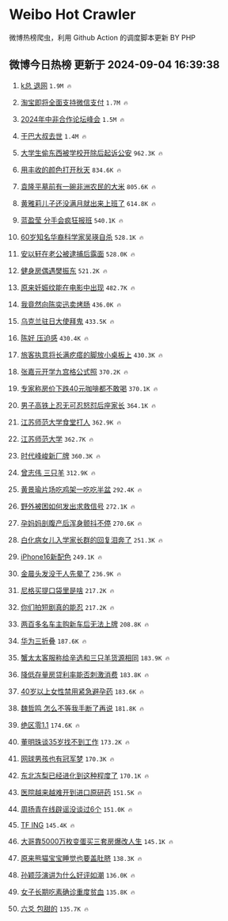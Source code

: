 # Weibo Hot Crawler 



微博热榜爬虫，利用 Github Action 的调度脚本更新 BY PHP 


## 微博今日热榜 更新于 2024-09-04 16:39:38 
1. [k总 退网](https://s.weibo.com/weibo?q=k%E6%80%BB%20%E9%80%80%E7%BD%91&t=31&band_rank=1&Refer=top) `1.9M 🔥` 

1. [淘宝即将全面支持微信支付](https://s.weibo.com/weibo?q=%23%E6%B7%98%E5%AE%9D%E5%8D%B3%E5%B0%86%E5%85%A8%E9%9D%A2%E6%94%AF%E6%8C%81%E5%BE%AE%E4%BF%A1%E6%94%AF%E4%BB%98%23&t=31&band_rank=2&Refer=top) `1.7M 🔥` 

1. [2024年中非合作论坛峰会](https://s.weibo.com/weibo?q=%232024%E5%B9%B4%E4%B8%AD%E9%9D%9E%E5%90%88%E4%BD%9C%E8%AE%BA%E5%9D%9B%E5%B3%B0%E4%BC%9A%23&t=31&band_rank=3&Refer=top) `1.5M 🔥` 

1. [干巴大叔去世](https://s.weibo.com/weibo?q=%23%E5%B9%B2%E5%B7%B4%E5%A4%A7%E5%8F%94%E5%8E%BB%E4%B8%96%23&t=31&band_rank=4&Refer=top) `1.4M 🔥` 

1. [大学生偷东西被学校开除后起诉公安](https://s.weibo.com/weibo?q=%23%E5%A4%A7%E5%AD%A6%E7%94%9F%E5%81%B7%E4%B8%9C%E8%A5%BF%E8%A2%AB%E5%AD%A6%E6%A0%A1%E5%BC%80%E9%99%A4%E5%90%8E%E8%B5%B7%E8%AF%89%E5%85%AC%E5%AE%89%23&t=31&band_rank=5&Refer=top) `962.3K 🔥` 

1. [用丰收的颜色打开秋天](https://s.weibo.com/weibo?q=%23%E7%94%A8%E4%B8%B0%E6%94%B6%E7%9A%84%E9%A2%9C%E8%89%B2%E6%89%93%E5%BC%80%E7%A7%8B%E5%A4%A9%23&t=31&band_rank=6&Refer=top) `834.6K 🔥` 

1. [袁隆平墓前有一碗非洲农民的大米](https://s.weibo.com/weibo?q=%23%E8%A2%81%E9%9A%86%E5%B9%B3%E5%A2%93%E5%89%8D%E6%9C%89%E4%B8%80%E7%A2%97%E9%9D%9E%E6%B4%B2%E5%86%9C%E6%B0%91%E7%9A%84%E5%A4%A7%E7%B1%B3%23&t=31&band_rank=7&Refer=top) `805.6K 🔥` 

1. [黄雅莉儿子还没满月就出来上班了](https://s.weibo.com/weibo?q=%E9%BB%84%E9%9B%85%E8%8E%89%E5%84%BF%E5%AD%90%E8%BF%98%E6%B2%A1%E6%BB%A1%E6%9C%88%E5%B0%B1%E5%87%BA%E6%9D%A5%E4%B8%8A%E7%8F%AD%E4%BA%86&t=31&band_rank=8&Refer=top) `614.8K 🔥` 

1. [蓝盈莹 分手会疯狂报班](https://s.weibo.com/weibo?q=%E8%93%9D%E7%9B%88%E8%8E%B9%20%E5%88%86%E6%89%8B%E4%BC%9A%E7%96%AF%E7%8B%82%E6%8A%A5%E7%8F%AD&t=31&band_rank=9&Refer=top) `540.1K 🔥` 

1. [60岁知名华裔科学家吴瑛自杀](https://s.weibo.com/weibo?q=%2360%E5%B2%81%E7%9F%A5%E5%90%8D%E5%8D%8E%E8%A3%94%E7%A7%91%E5%AD%A6%E5%AE%B6%E5%90%B4%E7%91%9B%E8%87%AA%E6%9D%80%23&t=31&band_rank=10&Refer=top) `528.1K 🔥` 

1. [安以轩在老公被逮捕后露面](https://s.weibo.com/weibo?q=%23%E5%AE%89%E4%BB%A5%E8%BD%A9%E5%9C%A8%E8%80%81%E5%85%AC%E8%A2%AB%E9%80%AE%E6%8D%95%E5%90%8E%E9%9C%B2%E9%9D%A2%23&t=31&band_rank=11&Refer=top) `528.0K 🔥` 

1. [健身房偶遇樊振东](https://s.weibo.com/weibo?q=%E5%81%A5%E8%BA%AB%E6%88%BF%E5%81%B6%E9%81%87%E6%A8%8A%E6%8C%AF%E4%B8%9C&t=31&band_rank=12&Refer=top) `521.2K 🔥` 

1. [原来妊娠纹能在电影中出现](https://s.weibo.com/weibo?q=%E5%8E%9F%E6%9D%A5%E5%A6%8A%E5%A8%A0%E7%BA%B9%E8%83%BD%E5%9C%A8%E7%94%B5%E5%BD%B1%E4%B8%AD%E5%87%BA%E7%8E%B0&t=31&band_rank=13&Refer=top) `482.7K 🔥` 

1. [我竟然向陈奕迅卖烤肠](https://s.weibo.com/weibo?q=%E6%88%91%E7%AB%9F%E7%84%B6%E5%90%91%E9%99%88%E5%A5%95%E8%BF%85%E5%8D%96%E7%83%A4%E8%82%A0&t=31&band_rank=14&Refer=top) `436.0K 🔥` 

1. [乌克兰驻日大使拜鬼](https://s.weibo.com/weibo?q=%23%E4%B9%8C%E5%85%8B%E5%85%B0%E9%A9%BB%E6%97%A5%E5%A4%A7%E4%BD%BF%E6%8B%9C%E9%AC%BC%23&t=31&band_rank=15&Refer=top) `433.5K 🔥` 

1. [陈好 压迫感](https://s.weibo.com/weibo?q=%E9%99%88%E5%A5%BD%20%E5%8E%8B%E8%BF%AB%E6%84%9F&t=31&band_rank=16&Refer=top) `430.4K 🔥` 

1. [旅客执意将长满疙瘩的脚放小桌板上](https://s.weibo.com/weibo?q=%23%E6%97%85%E5%AE%A2%E6%89%A7%E6%84%8F%E5%B0%86%E9%95%BF%E6%BB%A1%E7%96%99%E7%98%A9%E7%9A%84%E8%84%9A%E6%94%BE%E5%B0%8F%E6%A1%8C%E6%9D%BF%E4%B8%8A%23&t=31&band_rank=17&Refer=top) `430.3K 🔥` 

1. [张嘉元开学九宫格公式照](https://s.weibo.com/weibo?q=%23%E5%BC%A0%E5%98%89%E5%85%83%E5%BC%80%E5%AD%A6%E4%B9%9D%E5%AE%AB%E6%A0%BC%E5%85%AC%E5%BC%8F%E7%85%A7%23&t=31&band_rank=18&Refer=top) `370.2K 🔥` 

1. [专家称房价下跌40元咖啡都不敢喝](https://s.weibo.com/weibo?q=%23%E4%B8%93%E5%AE%B6%E7%A7%B0%E6%88%BF%E4%BB%B7%E4%B8%8B%E8%B7%8C40%E5%85%83%E5%92%96%E5%95%A1%E9%83%BD%E4%B8%8D%E6%95%A2%E5%96%9D%23&t=31&band_rank=19&Refer=top) `370.1K 🔥` 

1. [男子高铁上忍无可忍怒怼后座家长](https://s.weibo.com/weibo?q=%23%E7%94%B7%E5%AD%90%E9%AB%98%E9%93%81%E4%B8%8A%E5%BF%8D%E6%97%A0%E5%8F%AF%E5%BF%8D%E6%80%92%E6%80%BC%E5%90%8E%E5%BA%A7%E5%AE%B6%E9%95%BF%23&t=31&band_rank=20&Refer=top) `364.1K 🔥` 

1. [江苏师范大学食堂打人](https://s.weibo.com/weibo?q=%23%E6%B1%9F%E8%8B%8F%E5%B8%88%E8%8C%83%E5%A4%A7%E5%AD%A6%E9%A3%9F%E5%A0%82%E6%89%93%E4%BA%BA%23&t=31&band_rank=21&Refer=top) `362.9K 🔥` 

1. [江苏师范大学](https://s.weibo.com/weibo?q=%E6%B1%9F%E8%8B%8F%E5%B8%88%E8%8C%83%E5%A4%A7%E5%AD%A6&t=31&band_rank=22&Refer=top) `362.7K 🔥` 

1. [时代峰峻新厂牌](https://s.weibo.com/weibo?q=%E6%97%B6%E4%BB%A3%E5%B3%B0%E5%B3%BB%E6%96%B0%E5%8E%82%E7%89%8C&t=31&band_rank=23&Refer=top) `360.3K 🔥` 

1. [曾志伟 三只羊](https://s.weibo.com/weibo?q=%E6%9B%BE%E5%BF%97%E4%BC%9F%20%E4%B8%89%E5%8F%AA%E7%BE%8A&t=31&band_rank=24&Refer=top) `312.9K 🔥` 

1. [黄景瑜片场吃鸡架一吃吃半盆](https://s.weibo.com/weibo?q=%E9%BB%84%E6%99%AF%E7%91%9C%E7%89%87%E5%9C%BA%E5%90%83%E9%B8%A1%E6%9E%B6%E4%B8%80%E5%90%83%E5%90%83%E5%8D%8A%E7%9B%86&t=31&band_rank=25&Refer=top) `292.4K 🔥` 

1. [野外被困如何发出求救信号](https://s.weibo.com/weibo?q=%23%E9%87%8E%E5%A4%96%E8%A2%AB%E5%9B%B0%E5%A6%82%E4%BD%95%E5%8F%91%E5%87%BA%E6%B1%82%E6%95%91%E4%BF%A1%E5%8F%B7%23&t=31&band_rank=26&Refer=top) `272.1K 🔥` 

1. [孕妈妈剖腹产后浑身颤抖不停](https://s.weibo.com/weibo?q=%23%E5%AD%95%E5%A6%88%E5%A6%88%E5%89%96%E8%85%B9%E4%BA%A7%E5%90%8E%E6%B5%91%E8%BA%AB%E9%A2%A4%E6%8A%96%E4%B8%8D%E5%81%9C%23&t=31&band_rank=27&Refer=top) `270.6K 🔥` 

1. [白化病女儿入学家长群的回复泪奔了](https://s.weibo.com/weibo?q=%23%E7%99%BD%E5%8C%96%E7%97%85%E5%A5%B3%E5%84%BF%E5%85%A5%E5%AD%A6%E5%AE%B6%E9%95%BF%E7%BE%A4%E7%9A%84%E5%9B%9E%E5%A4%8D%E6%B3%AA%E5%A5%94%E4%BA%86%23&t=31&band_rank=28&Refer=top) `251.3K 🔥` 

1. [iPhone16新配色](https://s.weibo.com/weibo?q=%23iPhone16%E6%96%B0%E9%85%8D%E8%89%B2%23&t=31&band_rank=29&Refer=top) `249.1K 🔥` 

1. [金晨头发没干人先晕了](https://s.weibo.com/weibo?q=%23%E9%87%91%E6%99%A8%E5%A4%B4%E5%8F%91%E6%B2%A1%E5%B9%B2%E4%BA%BA%E5%85%88%E6%99%95%E4%BA%86%23&t=31&band_rank=30&Refer=top) `236.9K 🔥` 

1. [尼格买提口袋里是啥](https://s.weibo.com/weibo?q=%23%E5%B0%BC%E6%A0%BC%E4%B9%B0%E6%8F%90%E5%8F%A3%E8%A2%8B%E9%87%8C%E6%98%AF%E5%95%A5%23&t=31&band_rank=31&Refer=top) `217.2K 🔥` 

1. [你们拍短剧真的能忍](https://s.weibo.com/weibo?q=%E4%BD%A0%E4%BB%AC%E6%8B%8D%E7%9F%AD%E5%89%A7%E7%9C%9F%E7%9A%84%E8%83%BD%E5%BF%8D&t=31&band_rank=32&Refer=top) `217.2K 🔥` 

1. [两百多名车主购新车后无法上牌](https://s.weibo.com/weibo?q=%23%E4%B8%A4%E7%99%BE%E5%A4%9A%E5%90%8D%E8%BD%A6%E4%B8%BB%E8%B4%AD%E6%96%B0%E8%BD%A6%E5%90%8E%E6%97%A0%E6%B3%95%E4%B8%8A%E7%89%8C%23&t=31&band_rank=33&Refer=top) `208.8K 🔥` 

1. [华为三折叠](https://s.weibo.com/weibo?q=%23%E5%8D%8E%E4%B8%BA%E4%B8%89%E6%8A%98%E5%8F%A0%23&t=31&band_rank=34&Refer=top) `187.6K 🔥` 

1. [蟹太太客服称给辛选和三只羊货源相同](https://s.weibo.com/weibo?q=%23%E8%9F%B9%E5%A4%AA%E5%A4%AA%E5%AE%A2%E6%9C%8D%E7%A7%B0%E7%BB%99%E8%BE%9B%E9%80%89%E5%92%8C%E4%B8%89%E5%8F%AA%E7%BE%8A%E8%B4%A7%E6%BA%90%E7%9B%B8%E5%90%8C%23&t=31&band_rank=35&Refer=top) `183.9K 🔥` 

1. [降低存量房贷利率能否刺激消费](https://s.weibo.com/weibo?q=%23%E9%99%8D%E4%BD%8E%E5%AD%98%E9%87%8F%E6%88%BF%E8%B4%B7%E5%88%A9%E7%8E%87%E8%83%BD%E5%90%A6%E5%88%BA%E6%BF%80%E6%B6%88%E8%B4%B9%23&t=31&band_rank=36&Refer=top) `183.8K 🔥` 

1. [40岁以上女性禁用紧急避孕药](https://s.weibo.com/weibo?q=%2340%E5%B2%81%E4%BB%A5%E4%B8%8A%E5%A5%B3%E6%80%A7%E7%A6%81%E7%94%A8%E7%B4%A7%E6%80%A5%E9%81%BF%E5%AD%95%E8%8D%AF%23&t=31&band_rank=37&Refer=top) `183.6K 🔥` 

1. [魏哲鸣 怎么不等我手断了再说](https://s.weibo.com/weibo?q=%E9%AD%8F%E5%93%B2%E9%B8%A3%20%E6%80%8E%E4%B9%88%E4%B8%8D%E7%AD%89%E6%88%91%E6%89%8B%E6%96%AD%E4%BA%86%E5%86%8D%E8%AF%B4&t=31&band_rank=38&Refer=top) `181.8K 🔥` 

1. [绝区零1.1](https://s.weibo.com/weibo?q=%23%E7%BB%9D%E5%8C%BA%E9%9B%B61.1%23&t=31&band_rank=39&Refer=top) `174.6K 🔥` 

1. [董明珠谈35岁找不到工作](https://s.weibo.com/weibo?q=%23%E8%91%A3%E6%98%8E%E7%8F%A0%E8%B0%8835%E5%B2%81%E6%89%BE%E4%B8%8D%E5%88%B0%E5%B7%A5%E4%BD%9C%23&t=31&band_rank=40&Refer=top) `173.2K 🔥` 

1. [网球男孩也有冠军梦](https://s.weibo.com/weibo?q=%23%E7%BD%91%E7%90%83%E7%94%B7%E5%AD%A9%E4%B9%9F%E6%9C%89%E5%86%A0%E5%86%9B%E6%A2%A6%23&t=31&band_rank=41&Refer=top) `170.3K 🔥` 

1. [东北冻梨已经进化到这种程度了](https://s.weibo.com/weibo?q=%23%E4%B8%9C%E5%8C%97%E5%86%BB%E6%A2%A8%E5%B7%B2%E7%BB%8F%E8%BF%9B%E5%8C%96%E5%88%B0%E8%BF%99%E7%A7%8D%E7%A8%8B%E5%BA%A6%E4%BA%86%23&t=31&band_rank=42&Refer=top) `170.1K 🔥` 

1. [医院越来越难开到进口原研药](https://s.weibo.com/weibo?q=%23%E5%8C%BB%E9%99%A2%E8%B6%8A%E6%9D%A5%E8%B6%8A%E9%9A%BE%E5%BC%80%E5%88%B0%E8%BF%9B%E5%8F%A3%E5%8E%9F%E7%A0%94%E8%8D%AF%23&t=31&band_rank=43&Refer=top) `151.5K 🔥` 

1. [周扬青在线辟谣没谈过6个](https://s.weibo.com/weibo?q=%E5%91%A8%E6%89%AC%E9%9D%92%E5%9C%A8%E7%BA%BF%E8%BE%9F%E8%B0%A3%E6%B2%A1%E8%B0%88%E8%BF%876%E4%B8%AA&t=31&band_rank=44&Refer=top) `151.0K 🔥` 

1. [TF ING](https://s.weibo.com/weibo?q=TF%20ING&t=31&band_rank=45&Refer=top) `145.4K 🔥` 

1. [大哥靠5000万枚变蛋买三套房爆改人生](https://s.weibo.com/weibo?q=%23%E5%A4%A7%E5%93%A5%E9%9D%A05000%E4%B8%87%E6%9E%9A%E5%8F%98%E8%9B%8B%E4%B9%B0%E4%B8%89%E5%A5%97%E6%88%BF%E7%88%86%E6%94%B9%E4%BA%BA%E7%94%9F%23&t=31&band_rank=46&Refer=top) `145.1K 🔥` 

1. [原来熊猫宝宝睡觉也要盖肚脐](https://s.weibo.com/weibo?q=%23%E5%8E%9F%E6%9D%A5%E7%86%8A%E7%8C%AB%E5%AE%9D%E5%AE%9D%E7%9D%A1%E8%A7%89%E4%B9%9F%E8%A6%81%E7%9B%96%E8%82%9A%E8%84%90%23&t=31&band_rank=47&Refer=top) `138.3K 🔥` 

1. [孙颖莎演讲为什么好评如潮](https://s.weibo.com/weibo?q=%E5%AD%99%E9%A2%96%E8%8E%8E%E6%BC%94%E8%AE%B2%E4%B8%BA%E4%BB%80%E4%B9%88%E5%A5%BD%E8%AF%84%E5%A6%82%E6%BD%AE&t=31&band_rank=48&Refer=top) `136.0K 🔥` 

1. [女子长期吃素确诊重度贫血](https://s.weibo.com/weibo?q=%23%E5%A5%B3%E5%AD%90%E9%95%BF%E6%9C%9F%E5%90%83%E7%B4%A0%E7%A1%AE%E8%AF%8A%E9%87%8D%E5%BA%A6%E8%B4%AB%E8%A1%80%23&t=31&band_rank=49&Refer=top) `135.8K 🔥` 

1. [六爻 包甜的](https://s.weibo.com/weibo?q=%E5%85%AD%E7%88%BB%20%E5%8C%85%E7%94%9C%E7%9A%84&t=31&band_rank=50&Refer=top) `135.7K 🔥` 

